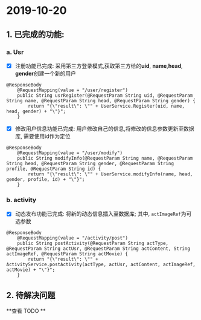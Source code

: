 # 2019-10-20

## 1. 已完成的功能:

### a. Usr

- [x] 注册功能已完成: 采用第三方登录模式,获取第三方给的**uid**, **name**,**head**, **gender**创建一个新的用户

```
@ResponseBody
    @RequestMapping(value = "/user/register")
    public String usrRegister(@RequestParam String uid, @RequestParam String name, @RequestParam String head, @RequestParam String gender) {
        return "{\"result\": \"" + UserService.Register(uid, name, head, gender) + "\"}";
    }
```

- [x] 修改用户信息功能已完成: 用户修改自己的信息,将修改的信息参数更新至数据库, 需要使用id作为定位

```
@ResponseBody
    @RequestMapping(value = "/user/modify")
    public String modifyInfo(@RequestParam String name, @RequestParam String head, @RequestParam String gender, @RequestParam String profile, @RequestParam String id) {
        return "{\"result\": \"" + UserService.modifyInfo(name, head, gender, profile, id) + "\"}";
    }
```

### b. activity

- [x] 动态发布功能已完成: 将新的动态信息插入至数据库; 其中, `actImageRef`为可选参数

```
@ResponseBody
    @RequestMapping(value = "/activity/post")
    public String postActivity(@RequestParam String actType, @RequestParam String actUsr, @RequestParam String actContent, String actImageRef, @RequestParam String actMovie) {
        return "{\"result\": \"" + ActivityService.postActivity(actType, actUsr, actContent, actImageRef, actMovie) + "\"}";
    }
```

## 2. 待解决问题

**查看 TODO **